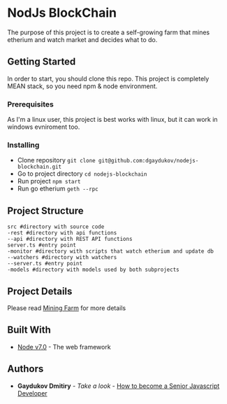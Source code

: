 # NodJs BlockChain

The purpose of this project is to create a self-growing farm that mines etherium and watch market and decides what to do.

## Getting Started

In order to start, you should clone this repo. This project is completely MEAN stack, so you need npm & node environment.

### Prerequisites

As I'm a linux user, this project is best works with linux, but it can work in windows evniroment too.


### Installing

* Clone repository ```git clone git@github.com:dgaydukov/nodejs-blockchain.git```
* Go to project directory ```cd nodejs-blockchain```
* Run project ```npm start```
* Run go etherium ```geth --rpc```

## Project Structure

```
src #directory with source code
-rest #directory with api functions
--api #directory with REST API functions
server.ts #entry point
-monitor #directory with scripts that watch etherium and update db
--watchers #directory with watchers
--server.ts #entry point
-models #directory with models used by both subprojects
```

## Project Details

Please read [Mining Farm](https://github.com/dgaydukov/nodejs-blockchain/blob/master/mining-farm.md) for more details


## Built With

* [Node v7.0](https://nodejs.org/en/blog/release/v7.0.0) - The web framework


## Authors

* **Gaydukov Dmitiry** - *Take a look* - [How to become a Senior Javascript Developer](https://github.com/dgaydukov/how-to-become-a-senior-js-developer)